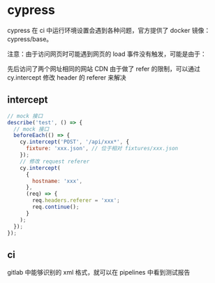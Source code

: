 # cypress

cypress 在 ci 中运行环境设置会遇到各种问题，官方提供了 docker 镜像：cypress/base。

注意：由于访问网页时可能遇到网页的 load 事件没有触发，可能是由于：

先后访问了两个网址相同的网站
CDN 由于做了 refer 的限制，可以通过 cy.intercept 修改 header 的 referer 来解决

## intercept

```js
// mock 接口
describe('test', () => {
  // mock 接口
  beforeEach(() => {
    cy.intercept('POST', '/api/xxx*', {
      fixture: 'xxx.json', // 位于相对 fixtures/xxx.json
    });
    // 修改 request referer
    cy.intercept(
      {
        hostname: 'xxx',
      },
      (req) => {
        req.headers.referer = 'xxx';
        req.continue();
      }
    );
  });
});
```

## ci

gitlab 中能够识别的 xml 格式，就可以在 pipelines 中看到测试报告
